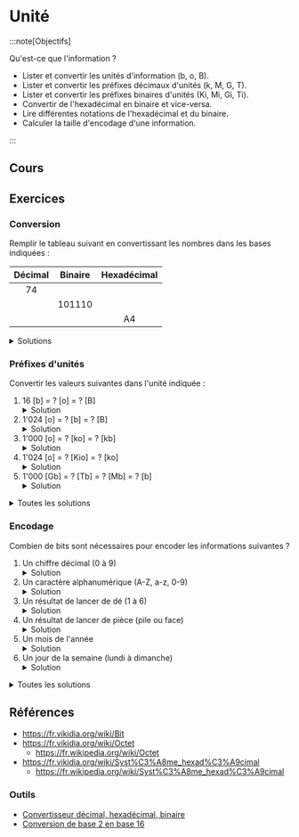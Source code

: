 # Unité

:::note[Objectifs]

Qu'est-ce que l'information ?

- Lister et convertir les unités d'information (b, o, B).
- Lister et convertir les préfixes décimaux d'unités (k, M, G, T).
- Lister et convertir les préfixes binaires d'unités (Ki, Mi, Gi, Ti).
- Convertir de l'hexadécimal en binaire et vice-versa.
- Lire différentes notations de l'hexadécimal et du binaire.
- Calculer la taille d'encodage d'une information.

:::

## Cours

<Reveal name="1m-repr-unite" />

## Exercices

### Conversion

Remplir le tableau suivant en convertissant les nombres dans les bases indiquées :

| Décimal | Binaire | Hexadécimal |
| :-----: | :-----: | :---------: |
|   74    |         |             |
|         | 101110  |             |
|         |         |     A4      |

<details>
<summary>Solutions</summary>

| Décimal |  Binaire   | Hexadécimal |
| :-----: | :--------: | :---------: |
| **74**  |  1001010   |     4A      |
|   46    | **101110** |     2E      |
|   164   |  10100100  |   **A4**    |

</details>

### Préfixes d'unités

Convertir les valeurs suivantes dans l'unité indiquée :

1. 16 [b] = ? [o] = ? [B]
   <details><summary>Solution</summary>16 [b] = 2 [o] = 2 [B]</details>
2. 1'024 [o] = ? [b] = ? [B]
   <details><summary>Solution</summary>1'024 [o] = 8'192 [b] = 1'024 [B]</details>
3. 1'000 [o] = ? [ko] = ? [kb]
   <details><summary>Solution</summary>1'000 [o] = 1 [ko] = 8 [kb]</details>
4. 1'024 [o] = ? [Kio] = ? [ko]
   <details><summary>Solution</summary>1'024 [o] = 1 [Kio] = 1.024 [ko]</details>
5. 1'000 [Gb] = ? [Tb] = ? [Mb] = ? [b]
   <details><summary>Solution</summary>1'000 [Gb] = 1 [Tb] = 1'000 [Mb] = 1'000'000'000 [b]</details>

<details>
<summary>Toutes les solutions</summary>

1. 16 [b] = 2 [o] = 2 [B]
2. 1'024 [o] = 8'192 [b] = 1'024 [B]
3. 1'000 [o] = 1 [ko] = 8 [kb]
4. 1'024 [o] = 1 [Kio] = 1.024 [ko]
5. 1'000 [Gb] = 1 [Tb] = 1'000'000 [Mb] = 1'000'000'000 [b]

</details>

### Encodage

Combien de bits sont nécessaires pour encoder les informations suivantes ?

1. Un chiffre décimal (0 à 9)
   <details><summary>Solution</summary>10 éléments : 2<sup>4</sup> = 16, donc **4 bits**</details>
2. Un caractère alphanumérique (A-Z, a-z, 0-9)
   <details><summary>Solution</summary>62 éléments : 2<sup>6</sup> = 64, donc **6 bits**</details>
3. Un résultat de lancer de dé (1 à 6)
   <details><summary>Solution</summary>6 éléments : 2<sup>3</sup> = 8, donc **3 bits**</details>
4. Un résultat de lancer de pièce (pile ou face)
   <details><summary>Solution</summary>2 éléments : 2<sup>1</sup> = 2, donc **1 bit**</details>
5. Un mois de l'année
   <details><summary>Solution</summary>12 éléments : 2<sup>4</sup> = 16, donc **4 bits**</details>
6. Un jour de la semaine (lundi à dimanche)
   <details><summary>Solution</summary>7 éléments : 2<sup>3</sup> = 8, donc **3 bits**</details>

<details>
<summary>Toutes les solutions</summary>

1. 10 éléments : 2<sup>4</sup> = 16, donc **4 bits**
2. 62 éléments : 2<sup>6</sup> = 64, donc **6 bits**
3. 6 éléments : 2<sup>3</sup> = 8, donc **3 bits**
4. 2 éléments : 2<sup>1</sup> = 2, donc **1 bit**
5. 12 éléments : 2<sup>4</sup> = 16, donc **4 bits**
6. 7 éléments : 2<sup>3</sup> = 8, donc **3 bits**

</details>

## Références

- https://fr.vikidia.org/wiki/Bit
- https://fr.vikidia.org/wiki/Octet
  - https://fr.wikipedia.org/wiki/Octet
- https://fr.vikidia.org/wiki/Syst%C3%A8me_hexad%C3%A9cimal
  - https://fr.wikipedia.org/wiki/Syst%C3%A8me_hexad%C3%A9cimal

### Outils

- [Convertisseur décimal, hexadécimal, binaire](https://sebastienguillon.com/test/javascript/convertisseur.html)
- [Conversion de base 2 en base 16](https://fr.wikihow.com/convertir-du-binaire-en-hexad%C3%A9cimal)
